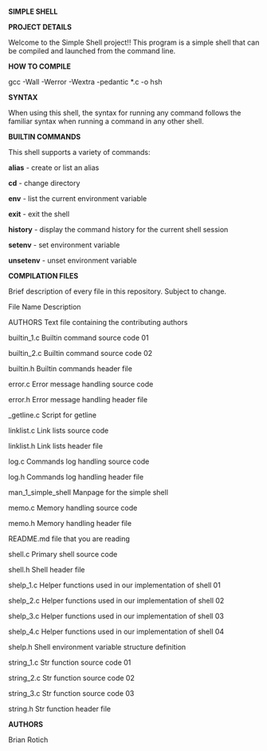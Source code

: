 **SIMPLE SHELL**

**PROJECT DETAILS**

Welcome to the Simple Shell project!! This program is a simple shell that can be compiled and launched from the command line.

**HOW TO COMPILE**

gcc -Wall -Werror -Wextra -pedantic *.c -o hsh

**SYNTAX**

When using this shell, the syntax for running any command follows the familiar syntax when running a command in any other shell.

**BUILTIN COMMANDS**

This shell supports a variety of commands:

**alias** - create or list an alias

**cd** - change directory

**env** - list the current environment variable

**exit** - exit the shell

**history** - display the command history for the current shell session

**setenv** - set environment variable

**unsetenv** - unset environment variable

**COMPILATION FILES**

Brief description of every file in this repository. Subject to change.

File Name                            Description

AUTHORS	                         Text file containing the contributing authors

builtin_1.c                           Builtin command source code 01

builtin_2.c                           Builtin command source code 02

builtin.h                             Builtin commands header file

error.c                               Error message handling source code

error.h                               Error message handling header file

_getline.c                             Script for getline

linklist.c                             Link lists source code

linklist.h                             Link lists header file

log.c                                  Commands log handling source code

log.h                                  Commands log handling header file

man_1_simple_shell                     Manpage for the simple shell

memo.c                                 Memory handling source code

memo.h                                 Memory handling header file

README.md                              file that you are reading

shell.c                               Primary shell source code

shell.h                               Shell header file

shelp_1.c                             Helper functions used in our implementation of shell 01

shelp_2.c                              Helper functions used in our implementation of shell 02

shelp_3.c                              Helper functions used in our implementation of shell 03

shelp_4.c                              Helper functions used in our implementation of shell 04

shelp.h                                Shell environment variable structure definition

string_1.c                             Str function source code 01

string_2.c                             Str function source code 02

string_3.c                             Str function source code 03

string.h                               Str function header file

**AUTHORS**

Brian Rotich